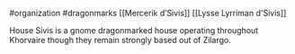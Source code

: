 #organization #dragonmarks [[Mercerik d’Sivis]] [[Lysse Lyrriman d'Sivis]]

House Sivis is a gnome dragonmarked house operating throughout Khorvaire though they remain strongly based out of Zilargo.
